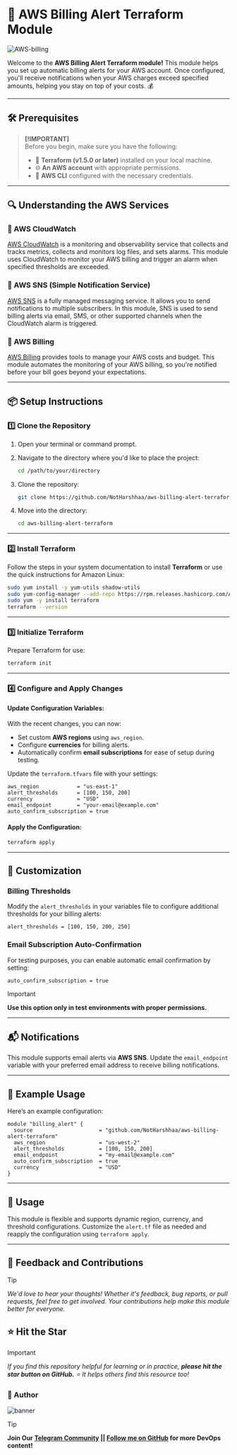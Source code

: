# 🚀 AWS Billing Alert Terraform Module  

![AWS-billing](https://imgur.com/5DqRw6F.png)  

Welcome to the **AWS Billing Alert Terraform module!** This module helps you set up automatic billing alerts for your AWS account. Once configured, you'll receive notifications when your AWS charges exceed specified amounts, helping you stay on top of your costs. 💰  

---

## 🛠️ Prerequisites  

> **[!IMPORTANT]**  
> Before you begin, make sure you have the following:  
>  
> - 🧰 **Terraform (v1.5.0 or later)** installed on your local machine.  
> - 🌐 **An AWS account** with appropriate permissions.  
> - 🔑 **AWS CLI** configured with the necessary credentials.  

---

## 🔍 Understanding the AWS Services  

### 🌟 AWS CloudWatch  

[AWS CloudWatch](https://aws.amazon.com/cloudwatch/) is a monitoring and observability service that collects and tracks metrics, collects and monitors log files, and sets alarms. This module uses CloudWatch to monitor your AWS billing and trigger an alarm when specified thresholds are exceeded.  

### 📢 AWS SNS (Simple Notification Service)  

[AWS SNS](https://aws.amazon.com/sns/) is a fully managed messaging service. It allows you to send notifications to multiple subscribers. In this module, SNS is used to send billing alerts via email, SMS, or other supported channels when the CloudWatch alarm is triggered.  

### 🧾 AWS Billing  

[AWS Billing](https://aws.amazon.com/aws-cost-management/aws-bill/) provides tools to manage your AWS costs and budget. This module automates the monitoring of your AWS billing, so you're notified before your bill goes beyond your expectations.  

---

## 📦 Setup Instructions  

### 1️⃣ Clone the Repository  

1. Open your terminal or command prompt.  
2. Navigate to the directory where you'd like to place the project:  

   ```bash  
   cd /path/to/your/directory  
   ```  

3. Clone the repository:  

   ```bash  
   git clone https://github.com/NotHarshhaa/aws-billing-alert-terraform.git  
   ```  

4. Move into the directory:  

   ```bash  
   cd aws-billing-alert-terraform  
   ```  

---

### 2️⃣ Install Terraform  

Follow the steps in your system documentation to install **Terraform** or use the quick instructions for Amazon Linux:  

```bash  
sudo yum install -y yum-utils shadow-utils  
sudo yum-config-manager --add-repo https://rpm.releases.hashicorp.com/AmazonLinux/hashicorp.repo  
sudo yum -y install terraform  
terraform --version  
```  

---

### 3️⃣ Initialize Terraform  

Prepare Terraform for use:  

```bash  
terraform init  
```  

---

### 4️⃣ Configure and Apply Changes  

#### Update Configuration Variables:  

With the recent changes, you can now:  
- Set custom **AWS regions** using `aws_region`.  
- Configure **currencies** for billing alerts.  
- Automatically confirm **email subscriptions** for ease of setup during testing.  

Update the `terraform.tfvars` file with your settings:  

```hcl  
aws_region            = "us-east-1"  
alert_thresholds      = [100, 150, 200]  
currency              = "USD"  
email_endpoint        = "your-email@example.com"  
auto_confirm_subscription = true  
```  

#### Apply the Configuration:  

```bash  
terraform apply  
```  

---

## 🔧 Customization  

### Billing Thresholds  

Modify the `alert_thresholds` in your variables file to configure additional thresholds for your billing alerts:  

```hcl  
alert_thresholds = [100, 150, 200, 250]  
```  

### Email Subscription Auto-Confirmation  

For testing purposes, you can enable automatic email confirmation by setting:  

```hcl  
auto_confirm_subscription = true  
```  

> [!IMPORTANT]
> **Use this option only in test environments with proper permissions.**  

---

## 📬 Notifications  

This module supports email alerts via **AWS SNS**. Update the `email_endpoint` variable with your preferred email address to receive billing notifications.  

---

## 📝 Example Usage  

Here’s an example configuration:  

```hcl  
module "billing_alert" {  
  source                     = "github.com/NotHarshhaa/aws-billing-alert-terraform"  
  aws_region                 = "us-west-2"  
  alert_thresholds           = [100, 150, 200]  
  email_endpoint             = "my-email@example.com"  
  auto_confirm_subscription  = true  
  currency                   = "USD"  
}  
```  

---

## 🎯 Usage  

This module is flexible and supports dynamic region, currency, and threshold configurations. Customize the `alert.tf` file as needed and reapply the configuration using `terraform apply`.  

---

## 🙌 Feedback and Contributions

> [!TIP]
>
> _We'd love to hear your thoughts! Whether it's feedback, bug reports, or pull requests, feel free to get involved. Your contributions help make this module better for everyone._

## ⭐ Hit the Star

> [!IMPORTANT]
> _If you find this repository helpful for learning or in practice, **please hit the star button on GitHub.** ⭐ It helps others find this resource too!_

### 👤 Author

![banner](https://imgur.com/m1yp6yK.gif)

> [!TIP]
> **Join Our [Telegram Community](https://t.me/prodevopsguy) || [Follow me on GitHub](https://github.com/NotHarshhaa) for more DevOps content!**
